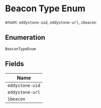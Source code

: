 
# Beacon Type Enum

enum: `eddystone-uid`, `eddystone-url`, `ibeacon`

## Enumeration

`BeaconTypeEnum`

## Fields

| Name |
|  --- |
| `eddystone-uid` |
| `eddystone-url` |
| `ibeacon` |

